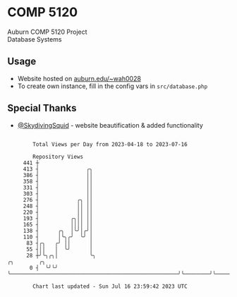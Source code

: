 # COMP 5120
Auburn COMP 5120 Project  
Database Systems

## Usage
- Website hosted on [auburn.edu/~wah0028](https://webhome.auburn.edu/~wah0028/)
- To create own instance, fill in the config vars in `src/database.php`

## Special Thanks
- [@SkydivingSquid](https://github.com/SkydivingSquid) - website beautification & added functionality

```

        Total Views per Day from 2023-04-18 to 2023-07-16

        Repository Views
     441 ┼
     413 ┤               ╭╮
     386 ┤               ││
     358 ┤               ││
     331 ┤               ││
     303 ┤               ││
     276 ┤            ╭╮ ││
     248 ┤            ││ ││
     220 ┤            ││ ││
     193 ┤          ╭╮││ ││
     165 ┤          ││││ ││
     138 ┤      ╭╮  │╰╯│╭╯│
     110 ┤      │╰╮╭╯  ╰╯ │
      83 ┤╭╮   ╭╯ ││      │
      55 ┤││   │  ╰╯      │
      28 ┼╯╰╮╭╮│          ╰╮                                                     ╭╮        ╭╮
       0 ┤  ╰╯╰╯           ╰─────────────────────────────────────────────────────╯╰────────╯╰──────

        Chart last updated - Sun Jul 16 23:59:42 2023 UTC
        
```
